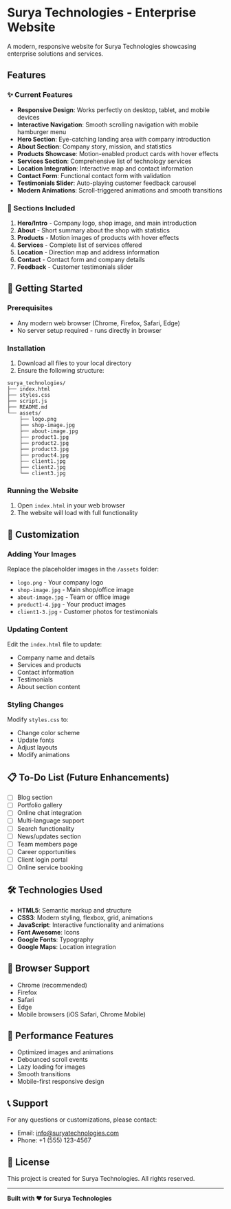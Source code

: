 # Surya Technologies - Enterprise Website

A modern, responsive website for Surya Technologies showcasing enterprise solutions and services.

## Features

### ✨ Current Features
- **Responsive Design**: Works perfectly on desktop, tablet, and mobile devices
- **Interactive Navigation**: Smooth scrolling navigation with mobile hamburger menu
- **Hero Section**: Eye-catching landing area with company introduction
- **About Section**: Company story, mission, and statistics
- **Products Showcase**: Motion-enabled product cards with hover effects
- **Services Section**: Comprehensive list of technology services
- **Location Integration**: Interactive map and contact information
- **Contact Form**: Functional contact form with validation
- **Testimonials Slider**: Auto-playing customer feedback carousel
- **Modern Animations**: Scroll-triggered animations and smooth transitions

### 📱 Sections Included
1. **Hero/Intro** - Company logo, shop image, and main introduction
2. **About** - Short summary about the shop with statistics
3. **Products** - Motion images of products with hover effects
4. **Services** - Complete list of services offered
5. **Location** - Direction map and address information
6. **Contact** - Contact form and company details
7. **Feedback** - Customer testimonials slider

## 🚀 Getting Started

### Prerequisites
- Any modern web browser (Chrome, Firefox, Safari, Edge)
- No server setup required - runs directly in browser

### Installation
1. Download all files to your local directory
2. Ensure the following structure:
```
surya_technologies/
├── index.html
├── styles.css
├── script.js
├── README.md
└── assets/
    ├── logo.png
    ├── shop-image.jpg
    ├── about-image.jpg
    ├── product1.jpg
    ├── product2.jpg
    ├── product3.jpg
    ├── product4.jpg
    ├── client1.jpg
    ├── client2.jpg
    └── client3.jpg
```

### Running the Website
1. Open `index.html` in your web browser
2. The website will load with full functionality

## 🎨 Customization

### Adding Your Images
Replace the placeholder images in the `/assets` folder:
- `logo.png` - Your company logo
- `shop-image.jpg` - Main shop/office image
- `about-image.jpg` - Team or office image
- `product1-4.jpg` - Your product images
- `client1-3.jpg` - Customer photos for testimonials

### Updating Content
Edit the `index.html` file to update:
- Company name and details
- Services and products
- Contact information
- Testimonials
- About section content

### Styling Changes
Modify `styles.css` to:
- Change color scheme
- Update fonts
- Adjust layouts
- Modify animations

## 📋 To-Do List (Future Enhancements)
- [ ] Blog section
- [ ] Portfolio gallery
- [ ] Online chat integration
- [ ] Multi-language support
- [ ] Search functionality
- [ ] News/updates section
- [ ] Team members page
- [ ] Career opportunities
- [ ] Client login portal
- [ ] Online service booking

## 🛠️ Technologies Used
- **HTML5**: Semantic markup and structure
- **CSS3**: Modern styling, flexbox, grid, animations
- **JavaScript**: Interactive functionality and animations
- **Font Awesome**: Icons
- **Google Fonts**: Typography
- **Google Maps**: Location integration

## 📱 Browser Support
- Chrome (recommended)
- Firefox
- Safari
- Edge
- Mobile browsers (iOS Safari, Chrome Mobile)

## 🎯 Performance Features
- Optimized images and animations
- Debounced scroll events
- Lazy loading for images
- Smooth transitions
- Mobile-first responsive design

## 📞 Support
For any questions or customizations, please contact:
- Email: info@suryatechnologies.com
- Phone: +1 (555) 123-4567

## 📄 License
This project is created for Surya Technologies. All rights reserved.

---

**Built with ❤️ for Surya Technologies**
